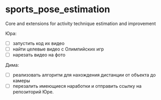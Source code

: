 # sports_pose_estimation
Core and extensions for activity technique estimation and improvement 

Юра:

 - [ ] запустить код их видео
 - [ ] найти целевые видео с Олимпийских игр
 - [ ] нарезать видео на фото

Дима:

 - [ ] реализовать алгоритм для нахождения дистанции от объекта до камеры
 - [ ] перезалить имеющиеся наработки и отправить ссылку на репозиторий Юре.
